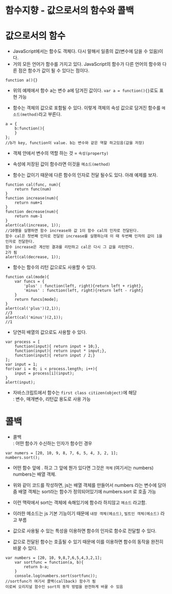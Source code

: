 함수지향 - 값으로서의 함수와 콜백
=================================

# 값으로서의 함수
* JavaScript에서는 함수도 객체다. 다시 말해서 일종의 값(변수에 담을 수 있음)이다.
* 거의 모든 언어가 함수를 가지고 있다. JavaScript의 함수가 다른 언어의 함수와 다른 점은 함수가 값이 될 수 있다는 점이다.
```
function a(){}
```
* 위의 예제에서 함수 a는 변수 a에 담겨진 값이다.
```var a = function(){}```로도 표현 가능 

*  함수는 객체의 값으로 포함될 수 있다. 이렇게 객체의 속성 값으로 담겨진 함수를 ```메소드(method)```라고 부른다.
```
a = {
    b:function(){
    }
};
//b가 key, function이 value. b는 변수와 같은 역할 하고있음(값을 저장)
```

* 객체 안에서 변수의 역할 하는 것 = ```속성(property)```
* 속성에 저장된 값이 함수라면 이것을 ```메소드(method)```

* 함수는 값이기 때문에 다른 함수의 인자로 전달 될수도 있다. 아래 예제를 보자.
```
function cal(func, num){
    return func(num)
}
function increase(num){
    return num+1
}
function decrease(num){
    return num-1
}
alert(cal(increase, 1));
//10행을 실행하면 함수 increase와 값 1이 함수 cal의 인자로 전달된다.   
함수 cal은 첫번째 인자로 전달된 increase를 실행하는데 이 때 두번째 인자의 값이 1을 인자로 전달한다.   
함수 increase은 계산된 결과를 리턴하고 cal은 다시 그 값을 리턴한다.
2가 됨 
alert(cal(decrease, 1));
```

* 함수는 함수의 리턴 값으로도 사용할 수 있다.
```
function cal(mode){
    var funcs = {
        'plus' : function(left, right){return left + right},
        'minus' : function(left, right){return left - right}
    }
    return funcs[mode];
}
alert(cal('plus')(2,1));
//3
alert(cal('minus')(2,1));
//1
```

* 당연히 배열의 값으로도 사용할 수 있다.
```
var process = [
    function(input){ return input + 10;},
    function(input){ return input * input;},
    function(input){ return input / 2;}
];
var input = 1;
for(var i = 0; i < process.length; i++){
    input = process[i](input);
}
alert(input);
```

* 자바스크립트에서 함수는 ```first class citizen(object)```에 해당   
: 변수, 매개변수, 리턴값 용도로 사용 가능

# 콜백
* 콜백   
: 어떤 함수가 수신하는 인자가 함수인 경우
```
var numers = [20, 10, 9, 8, 7, 6, 5, 4, 3, 2, 1];
numbers.sort();
```
* 어떤 함수 앞에 . 하고 그 앞에 뭔가 있다면 그것은 ```객체``` (여기서는 numbers) numbers는 배열 객체.
* 위와 같이 코드를 작성하면, js는 배열 객체를 만들어서 numbers 라는 변수에 담아줌
배열 객체는 sort라는 함수가 정의되어있기에 numbers.sort 로 호출 가능   
* 이런 맥락에서 sort는 객체에 속해있기에 함수라 하지않고 ```메소드``` 라고함.
* 이러한 메소드는 js 기본 기능이기 때문에 ```내장 객체(메소드)```, ```빌트인 객체(메소드)``` 라고 부름

* 값으로 사용될 수 있는 특성을 이용하면 함수의 인자로 함수로 전달할 수 있다.
* 값으로 전달된 함수는 호출될 수 있기 때문에 이를 이용하면 함수의 동작을 완전히 바꿀 수 있다.
```
var numbers = [20, 10, 9,8,7,6,5,4,3,2,1];
    var sortfunc = function(a, b){
        return b-a;
    }
    console.log(numbers.sort(sortfunc));
//sortfunc가 여기서 콜백(callback) 함수가 됨
이로써 오리지널 함수인 sort의 동작 방법을 완전하게 바꿀 수 있음
```
